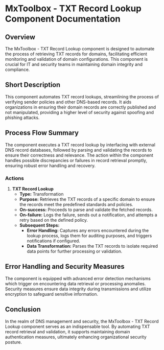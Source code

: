 # MxToolbox - TXT Record Lookup Component Documentation

## Overview
The MxToolbox - TXT Record Lookup component is designed to automate the process of retrieving TXT records for domains, facilitating efficient monitoring and validation of domain configurations. This component is crucial for IT and security teams in maintaining domain integrity and compliance.

## Short Description
This component automates TXT record lookups, streamlining the process of verifying sender policies and other DNS-based records. It aids organizations in ensuring their domain records are correctly published and not manipulated, providing a higher level of security against spoofing and phishing attacks.

## Process Flow Summary
The component executes a TXT record lookup by interfacing with external DNS record databases, followed by parsing and validating the records to ensure their correctness and relevance. The action within the component handles possible discrepancies or failures in record retrieval promptly, ensuring robust error handling and recovery.

### Actions
1. **TXT Record Lookup**
   - **Type:** Transformation
   - **Purpose:** Retrieves the TXT records of a specific domain to ensure the records meet the predefined standards and policies.
   - **On-success:** Proceeds to parse and validate the fetched records.
   - **On-failure:** Logs the failure, sends out a notification, and attempts a retry based on the defined policy.
   - **Subsequent Steps:**
     - **Error Handling:** Captures any errors encountered during the lookup process, logs them for auditing purposes, and triggers notifications if configured.
     - **Data Transformation:** Parses the TXT records to isolate required data points for further processing or validation.

## Error Handling and Security Measures
The component is equipped with advanced error detection mechanisms which trigger on encountering data retrieval or processing anomalies. Security measures ensure data integrity during transmissions and utilize encryption to safeguard sensitive information.

## Conclusion
In the realm of DNS management and security, the MxToolbox - TXT Record Lookup component serves as an indispensable tool. By automating TXT record retrieval and validation, it supports maintaining domain authentication measures, ultimately enhancing organizational security posture.

